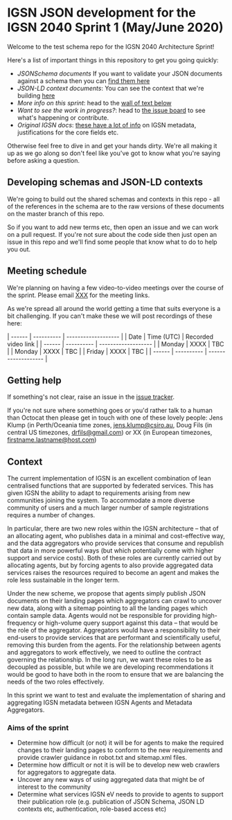 # IGSN JSON development for the IGSN 2040 Sprint 1 (May/June 2020)

Welcome to the test schema repo for the IGSN 2040 Architecture Sprint!

Here's a list of important things in this repository to get you going quickly:

- *JSONSchema documents* If you want to validate your JSON documents against a schema then you can [find them here]()
- *JSON-LD context documents*: You can see the context that we're building [here]()
- *More info on this sprint*: head to the [wall of text below](https://github.com/IGSN/igsn_json#context)
- *Want to see the work in progress?*: head to [the issue board](https://github.com/IGSN/igsn_json/issues) to see what's happening or contribute.
- *Original IGSN docs*: [these have a lot of info](https://igsn.github.io/) on IGSN metadata, justifications for the core fields etc. 

Otherwise feel free to dive in and get your hands dirty. We're all making it up as we go along so don't feel like you've got to know what you're saying before asking a question. 

## Developing schemas and JSON-LD contexts

We're going to build out the shared schemas and contexts in this repo - all of the references in the schema are to the raw versions of these documents on the master branch of this repo. 

So if you want to add new terms etc, then open an issue and we can work on a pull request. If you're not sure about the code side then just open an issue in this repo and we'll find some people that know what to do to help you out.

## Meeting schedule

We're planning on having a few video-to-video meetings over the course of the sprint. Please email [XXX](firstname.lastname@example.com) for the meeting links. 

As we're spread all around the world getting a time that suits everyone is a bit challenging. If you can't make these we will post recordings of these here: 

| ------ | ---------- | ------------------- |
| Date   | Time (UTC) | Recorded video link |
| ------ | ---------- | ------------------- |
| Monday | XXXX       | TBC                 |
| Monday | XXXX       | TBC                 |
| Friday | XXXX       | TBC                 |
| ------ | ---------- | ------------------- |

## Getting help

If something's not clear, raise an issue in the [issue tracker](https://github.com/IGSN/igsn_json/issues).

If you're not sure where something goes or you'd rather talk to a human than Octocat then please get in touch with one of these lovely people: Jens Klump (in Perth/Oceania time zones, [jens.klump@csiro.au](mailto:jens.klump@csiro.au), Doug Fils (in central US timezones, [drfils@gmail.com](mailto:drfils@gmail.com)) or XX (in European timezones, [firstname.lastname@host.com](firstname.lastname@host.com))

## Context

The current implementation of IGSN is an excellent combination of lean centralised functions that are supported by federated services. This has given IGSN the ability to adapt to requirements arising from new communities joining the system. To accommodate a more diverse community of users and a much larger number of sample registrations requires a number of changes.

In particular, there are two new roles within the IGSN architecture – that of an allocating agent, who publishes data in a minimal and cost-effective way, and the data aggregators who provide services that consume and republish that data in more powerful ways (but which potentially come with higher support and service costs). Both of these roles are currently carried out by allocating agents, but by forcing agents to also provide aggregated data services raises the resources required to become an agent and makes the role less sustainable in the longer term.

Under the new scheme, we propose that agents simply publish JSON documents on their landing pages which aggregators can crawl to uncover new data, along with a sitemap pointing to all the landing pages which contain sample data. Agents would not be responsible for providing high-frequency or high-volume query support against this data – that would be the role of the aggregator. Aggregators would have a responsibility to their end-users to provide services that are performant and scientifically useful, removing this burden from the agents.
For the relationship between agents and aggregators to work effectively, we need to outline the contract governing the relationship. In the long run, we want these roles to be as decoupled as possible, but while we are developing recommendations it would be good to have both in the room to ensure that we are balancing the needs of the two roles effectively.

In this sprint we want to test and evaluate the implementation of sharing and aggregating IGSN metadata between IGSN Agents and Metadata Aggregators.

### Aims of the sprint

* Determine how difficult (or not) it will be for agents to make the required changes to their landing pages to conform to the new requirements and provide crawler guidance in robot.txt and sitemap.xml files.
* Determine how difficult or not it is will be to develop new web crawlers for aggregators to aggregate data.
* Uncover any new ways of using aggregated data that might be of interest to the community
* Determine what services IGSN eV needs to provide to agents to support their publication role (e.g. publication of JSON Schema, JSON LD contexts etc, authentication, role-based access etc)